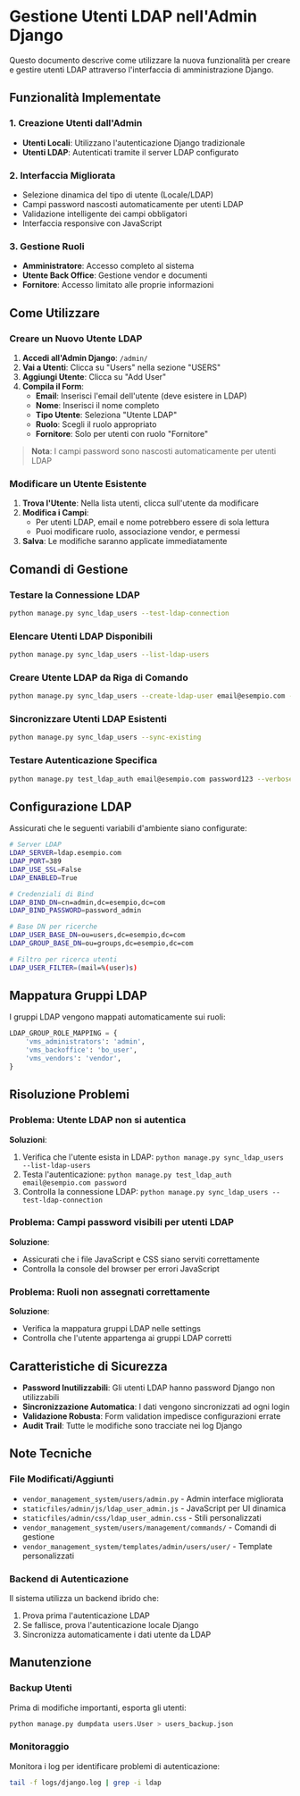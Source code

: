 # Gestione Utenti LDAP nell'Admin Django

Questo documento descrive come utilizzare la nuova funzionalità per creare e gestire utenti LDAP attraverso l'interfaccia di amministrazione Django.

## Funzionalità Implementate

### 1. Creazione Utenti dall'Admin
- **Utenti Locali**: Utilizzano l'autenticazione Django tradizionale
- **Utenti LDAP**: Autenticati tramite il server LDAP configurato

### 2. Interfaccia Migliorata
- Selezione dinamica del tipo di utente (Locale/LDAP)
- Campi password nascosti automaticamente per utenti LDAP
- Validazione intelligente dei campi obbligatori
- Interfaccia responsive con JavaScript

### 3. Gestione Ruoli
- **Amministratore**: Accesso completo al sistema
- **Utente Back Office**: Gestione vendor e documenti
- **Fornitore**: Accesso limitato alle proprie informazioni

## Come Utilizzare

### Creare un Nuovo Utente LDAP

1. **Accedi all'Admin Django**: `/admin/`
2. **Vai a Utenti**: Clicca su "Users" nella sezione "USERS"
3. **Aggiungi Utente**: Clicca su "Add User"
4. **Compila il Form**:
   - **Email**: Inserisci l'email dell'utente (deve esistere in LDAP)
   - **Nome**: Inserisci il nome completo
   - **Tipo Utente**: Seleziona "Utente LDAP"
   - **Ruolo**: Scegli il ruolo appropriato
   - **Fornitore**: Solo per utenti con ruolo "Fornitore"

> **Nota**: I campi password sono nascosti automaticamente per utenti LDAP

### Modificare un Utente Esistente

1. **Trova l'Utente**: Nella lista utenti, clicca sull'utente da modificare
2. **Modifica i Campi**: 
   - Per utenti LDAP, email e nome potrebbero essere di sola lettura
   - Puoi modificare ruolo, associazione vendor, e permessi
3. **Salva**: Le modifiche saranno applicate immediatamente

## Comandi di Gestione

### Testare la Connessione LDAP
```bash
python manage.py sync_ldap_users --test-ldap-connection
```

### Elencare Utenti LDAP Disponibili
```bash
python manage.py sync_ldap_users --list-ldap-users
```

### Creare Utente LDAP da Riga di Comando
```bash
python manage.py sync_ldap_users --create-ldap-user email@esempio.com --role bo_user
```

### Sincronizzare Utenti LDAP Esistenti
```bash
python manage.py sync_ldap_users --sync-existing
```

### Testare Autenticazione Specifica
```bash
python manage.py test_ldap_auth email@esempio.com password123 --verbose
```

## Configurazione LDAP

Assicurati che le seguenti variabili d'ambiente siano configurate:

```bash
# Server LDAP
LDAP_SERVER=ldap.esempio.com
LDAP_PORT=389
LDAP_USE_SSL=False
LDAP_ENABLED=True

# Credenziali di Bind
LDAP_BIND_DN=cn=admin,dc=esempio,dc=com
LDAP_BIND_PASSWORD=password_admin

# Base DN per ricerche
LDAP_USER_BASE_DN=ou=users,dc=esempio,dc=com
LDAP_GROUP_BASE_DN=ou=groups,dc=esempio,dc=com

# Filtro per ricerca utenti
LDAP_USER_FILTER=(mail=%(user)s)
```

## Mappatura Gruppi LDAP

I gruppi LDAP vengono mappati automaticamente sui ruoli:

```python
LDAP_GROUP_ROLE_MAPPING = {
    'vms_administrators': 'admin',
    'vms_backoffice': 'bo_user', 
    'vms_vendors': 'vendor',
}
```

## Risoluzione Problemi

### Problema: Utente LDAP non si autentica
**Soluzioni**:
1. Verifica che l'utente esista in LDAP: `python manage.py sync_ldap_users --list-ldap-users`
2. Testa l'autenticazione: `python manage.py test_ldap_auth email@esempio.com password`
3. Controlla la connessione LDAP: `python manage.py sync_ldap_users --test-ldap-connection`

### Problema: Campi password visibili per utenti LDAP
**Soluzione**: 
- Assicurati che i file JavaScript e CSS siano serviti correttamente
- Controlla la console del browser per errori JavaScript

### Problema: Ruoli non assegnati correttamente
**Soluzione**:
- Verifica la mappatura gruppi LDAP nelle settings
- Controlla che l'utente appartenga ai gruppi LDAP corretti

## Caratteristiche di Sicurezza

- **Password Inutilizzabili**: Gli utenti LDAP hanno password Django non utilizzabili
- **Sincronizzazione Automatica**: I dati vengono sincronizzati ad ogni login
- **Validazione Robusta**: Form validation impedisce configurazioni errate
- **Audit Trail**: Tutte le modifiche sono tracciate nei log Django

## Note Tecniche

### File Modificati/Aggiunti
- `vendor_management_system/users/admin.py` - Admin interface migliorata
- `staticfiles/admin/js/ldap_user_admin.js` - JavaScript per UI dinamica  
- `staticfiles/admin/css/ldap_user_admin.css` - Stili personalizzati
- `vendor_management_system/users/management/commands/` - Comandi di gestione
- `vendor_management_system/templates/admin/users/user/` - Template personalizzati

### Backend di Autenticazione
Il sistema utilizza un backend ibrido che:
1. Prova prima l'autenticazione LDAP
2. Se fallisce, prova l'autenticazione locale Django
3. Sincronizza automaticamente i dati utente da LDAP

## Manutenzione

### Backup Utenti
Prima di modifiche importanti, esporta gli utenti:
```bash
python manage.py dumpdata users.User > users_backup.json
```

### Monitoraggio
Monitora i log per identificare problemi di autenticazione:
```bash
tail -f logs/django.log | grep -i ldap
```